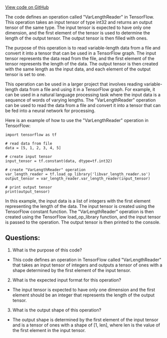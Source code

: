 [View code on GitHub](https://github.com/misbahsy/the-algorithm/twml/libtwml/src/ops/var_length_reader.cpp)

The code defines an operation called "VarLengthReader" in TensorFlow. This operation takes an input tensor of type int32 and returns an output tensor of the same type. The input tensor is expected to have only one dimension, and the first element of the tensor is used to determine the length of the output tensor. The output tensor is then filled with ones.

The purpose of this operation is to read variable-length data from a file and convert it into a tensor that can be used in a TensorFlow graph. The input tensor represents the data read from the file, and the first element of the tensor represents the length of the data. The output tensor is then created with the same length as the input data, and each element of the output tensor is set to one.

This operation can be used in a larger project that involves reading variable-length data from a file and using it in a TensorFlow graph. For example, it can be used in a natural language processing task where the input data is a sequence of words of varying lengths. The "VarLengthReader" operation can be used to read the data from a file and convert it into a tensor that can be fed into a neural network for processing.

Here is an example of how to use the "VarLengthReader" operation in TensorFlow:

```
import tensorflow as tf

# read data from file
data = [5, 1, 2, 3, 4, 5]

# create input tensor
input_tensor = tf.constant(data, dtype=tf.int32)

# create "VarLengthReader" operation
var_length_reader = tf.load_op_library('libvar_length_reader.so')
output_tensor = var_length_reader.var_length_reader(input_tensor)

# print output tensor
print(output_tensor)
```

In this example, the input data is a list of integers with the first element representing the length of the data. The input tensor is created using the TensorFlow constant function. The "VarLengthReader" operation is then created using the TensorFlow load_op_library function, and the input tensor is passed to the operation. The output tensor is then printed to the console.
## Questions: 
 1. What is the purpose of this code?
- This code defines an operation in TensorFlow called "VarLengthReader" that takes an input tensor of integers and outputs a tensor of ones with a shape determined by the first element of the input tensor.

2. What is the expected input format for this operation?
- The input tensor is expected to have only one dimension and the first element should be an integer that represents the length of the output tensor.

3. What is the output shape of this operation?
- The output shape is determined by the first element of the input tensor and is a tensor of ones with a shape of [1, len], where len is the value of the first element in the input tensor.
